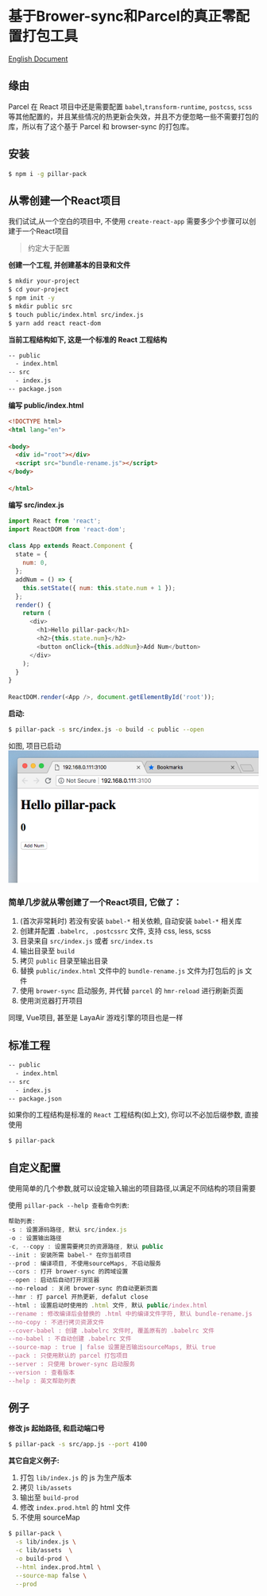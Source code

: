 # 基于Brower-sync和Parcel的真正零配置打包工具

[English Document](README.md)

## 缘由

Parcel 在 React 项目中还是需要配置 `babel`,`transform-runtime`, `postcss`, `scss` 等其他配置的，并且某些情况的热更新会失效，并且不方便忽略一些不需要打包的库，所以有了这个基于 Parcel 和 browser-sync 的打包库。

## 安装

```sh
$ npm i -g pillar-pack
```

## 从零创建一个React项目 

我们试试,从一个空白的项目中, 不使用 `create-react-app` 需要多少个步骤可以创建于一个React项目

> 约定大于配置

**创建一个工程, 并创建基本的目录和文件**

```sh
$ mkdir your-project
$ cd your-project
$ npm init -y
$ mkdir public src
$ touch public/index.html src/index.js
$ yarn add react react-dom
```

**当前工程结构如下, 这是一个标准的 React 工程结构**

```sh
-- public
  - index.html
-- src
  - index.js
-- package.json
```

**编写 public/index.html**

```html
<!DOCTYPE html>
<html lang="en">

<body>
  <div id="root"></div>
  <script src="bundle-rename.js"></script>
</body>

</html>
```

**编写 src/index.js**

```js
import React from 'react';
import ReactDOM from 'react-dom';

class App extends React.Component {
  state = {
    num: 0,
  };
  addNum = () => {
    this.setState({ num: this.state.num + 1 });
  };
  render() {
    return (
      <div>
        <h1>Hello pillar-pack</h1>
        <h2>{this.state.num}</h2>
        <button onClick={this.addNum}>Add Num</button>
      </div>
    );
  }
}

ReactDOM.render(<App />, document.getElementById('root'));
```

**启动:**

```sh
$ pillar-pack -s src/index.js -o build -c public --open
```

如图, 项目已启动
![](.imgs/2018-08-04-13-48-36.png)

### 简单几步就从零创建了一个React项目, 它做了：

1. (首次非常耗时) 若没有安装 `babel-*` 相关依赖, 自动安装 `babel-*` 相关库
2. 创建并配置 `.babelrc, .postcssrc` 文件, 支持 css, less, scss
3. 目录来自 `src/index.js` 或者 `src/index.ts`
4. 输出目录至 `build`
5. 拷贝 `public` 目录至输出目录
6. 替换 `public/index.html` 文件中的 `bundle-rename.js` 文件为打包后的 js 文件
7. 使用 `brower-sync` 启动服务, 并代替 `parcel` 的 `hmr-reload` 进行刷新页面
8. 使用浏览器打开项目

同理, Vue项目, 甚至是 LayaAir 游戏引擎的项目也是一样

## 标准工程

```sh
-- public
  - index.html
-- src
  - index.js
-- package.json
```

如果你的工程结构是标准的 `React` 工程结构(如上文), 你可以不必加后缀参数, 直接使用

```sh
$ pillar-pack
```


## 自定义配置

使用简单的几个参数,就可以设定输入输出的项目路径,以满足不同结构的项目需要

使用 `pillar-pack --help 查看命令列表`:

```js
帮助列表:
-s : 设置源码路径, 默认 src/index.js
-o : 设置输出路径
-c, --copy : 设置需要拷贝的资源路径, 默认 public
--init : 安装所需 babel-* 在你当前项目
--prod : 编译项目, 不使用sourceMaps, 不启动服务
--cors : 打开 brower-sync 的跨域设置
--open : 启动后自动打开浏览器
--no-reload : 关闭 brower-sync 的自动更新页面
--hmr : 打 parcel 开热更新, defalut close
--html : 设置启动时使用的 .html 文件, 默认 public/index.html
--rename : 修改编译后会替换的 .html 中的编译文件字符, 默认 bundle-rename.js
--no-copy : 不进行拷贝资源文件
--cover-babel : 创建 .babelrc 文件时, 覆盖原有的 .babelrc 文件
--no-babel : 不自动创建 .babelrc 文件
--source-map : true | false 设置是否输出sourceMaps, 默认 true
--pack : 只使用默认的 parcel 打包项目
--server : 只使用 brower-sync 启动服务
--version : 查看版本
--help : 英文帮助列表
```

## 例子

**修改 js 起始路径, 和启动端口号**

```sh
$ pillar-pack -s src/app.js --port 4100
```

**其它自定义例子:**

1.  打包 `lib/index.js` 的 js 为生产版本
2.  拷贝 `lib/assets`
3.  输出至 `build-prod`
4.  修改 `index.prod.html` 的 html 文件
5.  不使用 sourceMap

```sh
$ pillar-pack \
  -s lib/index.js \
  -c lib/assets  \
  -o build-prod \
  --html index.prod.html \
  --source-map false \
  --prod
```
